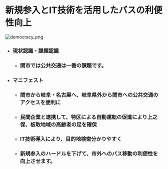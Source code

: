 # 新規参入とIT技術を活用したバスの利便性向上

![democracy_png](./../images/manifest_slides/democracy_v1.0.png)



- ### 現状認識・課題認識
    - ### 関市では公共交通は一番の課題です。
- ### マニフェスト
    - ### 関市から岐阜・名古屋へ、岐阜県外から関市への公共交通のアクセスを便利に
    - ### 民間企業と連携して、特区による自動運転の促進により上之保、板取地域の高齢者の足を確保
    - ### IT技術導入により、目的地検索分かりやすく
    - ### 新規参入のハードルを下げて、市外へのバス移動の利便性を向上させます。
